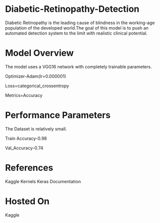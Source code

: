 # Diabetic-Retinopathy-Detection
Diabetic Retinopathy is the leading cause of blindness in the working-age population of the developed world.The goal of this model  is to push an automated detection system to the limit with realistic clinical potential.

# Model Overview
The model uses a VGG16 network with completely trainable parameters.

Optimizer-Adam(lr=0.000001)

Loss=categorical_crossentropy

Metrics=Accuracy

# Performance Parameters
The Dataset is relatively small.

Train Accuracy-0.98

Val_Accuracy-0.74

# References
Kaggle Kernels
Keras Documentation

# Hosted On
Kaggle
